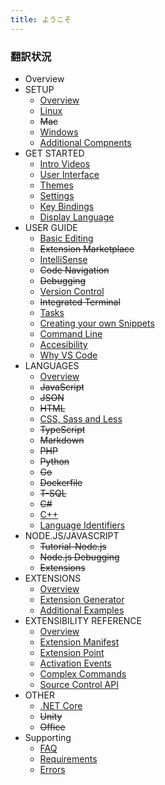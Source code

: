 ```yaml
---
title: ようこそ
---
```


### 翻訳状況
* Overview
* SETUP
    * [Overview](/docs/setup/setup-overview.html)
    * [Linux](/docs/setup/linux.html)
    * ~~Mac~~
    * [Windows](/docs/setup/windows.html)
    * [Additional Compnents](/docs/setup/additional-components.html)
* GET STARTED
    * [Intro Videos](/docs/getstarted/introvideos.html)
    * [User Interface](/docs/getstarted/userinterface.html)
    * [Themes](/docs/getstarted/themes.html)
    * [Settings](/docs/getstarted/settings.html)
    * [Key Bindings](/docs/getstarted/keybindings.html)
    * [Display Language](/docs/getstarted/locales.html)
* USER GUIDE
    * [Basic Editing](/docs/userguide/codebasics.html)
    * ~~Extension Marketplace~~
    * [IntelliSense](/docs/userguide/intellisense.html)
    * ~~Code Navigation~~
    * ~~Debugging~~
    * [Version Control](/docs/userguide/versioncontrol.html)
    * ~~Integrated Terminal~~
    * [Tasks](/docs/userguide/tasks.html)
    * [Creating your own Snippets](/docs/userguide/userdefinedsnippets.html)
    * [Command Line](/docs/userguide/command-line.html)
    * [Accesibility](/docs/userguide/accessibility.html)
    * [Why VS Code](/docs/userguide/whyvscode.html)
* LANGUAGES
    * [Overview](/docs/languages/overview.html)
    * ~~JavaScript~~
    * ~~JSON~~
    * ~~HTML~~
    * [CSS, Sass and Less](/docs/languages/css.html)
    * ~~TypeScript~~
    * ~~Markdown~~
    * ~~PHP~~
    * ~~Python~~
    * ~~Go~~
    * ~~Dockerfile~~
    * ~~T-SQL~~
    * ~~C#~~
    * [C++](/docs/languages/cpp.html)
    * [Language Identifiers](/docs/languages/identifiers.html)
* NODE.JS/JAVASCRIPT
    * ~~Tutorial-Node.js~~
    * ~~Node.js Debugging~~
    * ~~Extensions~~
* EXTENSIONS
    * [Overview](/docs/extensions/overview.html)
    * [Extension Generator](/docs/extensions/yocode.html)
    * [Additional Examples](/docs/extensions/samples.html)
* EXTENSIBILITY REFERENCE
    * [Overview](/docs/extensionapi/overview.html)
    * [Extension Manifest](/docs/extensionapi/extension-manifest.html)
    * [Extension Point](/docs/extensionapi/extension-points.html)
    * [Activation Events](/docs/extensionapi/activation-events.html)
    * [Complex Commands](/docs/extensionapi/vscode-api-commands.html)
    * [Source Control API](/docs/extensionapi/api-scm.html)
* OTHER
    * [.NET Core](/docs/other/dotnet.html)
    * ~~Unity~~
    * ~~Office~~
* Supporting
    * [FAQ](/docs/supporting/faq.html)
    * [Requirements](/docs/supporting/requirements.html)
    * [Errors](/docs/supporting/errors.html)
